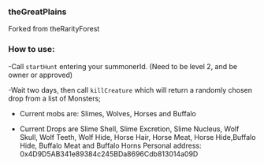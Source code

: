 ### theGreatPlains

Forked from theRarityForest




### How to use:

-Call `startHunt` entering your summonerId. (Need to be level 2, and be owner or approved)

-Wait two days, then call `killCreature` which will return a randomly chosen drop from a list of Monsters;

- Current mobs are: Slimes, Wolves, Horses and Buffalo

- Current Drops are Slime Shell, Slime Excretion, Slime Nucleus, Wolf Skull, Wolf Teeth, Wolf Hide, Horse Hair, Horse Meat, Horse Hide,Buffalo Hide, Buffalo Meat and Buffalo Horns
Personal address:
0x4D9D5AB341e89384c245BDa8696Cdb813014a09D
